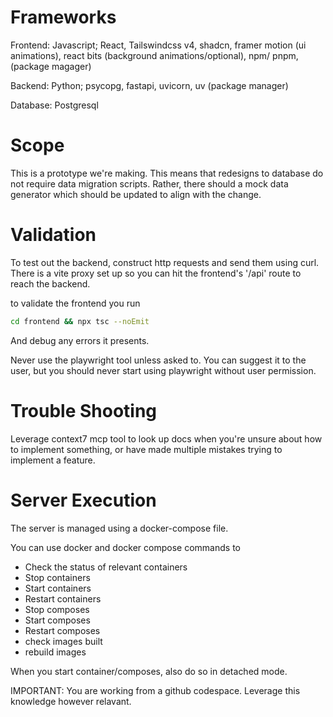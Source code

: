 # Frameworks

Frontend: Javascript; React, Tailswindcss v4, shadcn, framer motion (ui animations), react bits (background animations/optional), npm/ pnpm, (package magager)

Backend: Python; psycopg, fastapi, uvicorn, uv (package manager)

Database: Postgresql

# Scope

This is a prototype we're making. This means that redesigns to database do not require data migration scripts. Rather, there should a mock data generator which should be updated to align with the change.

# Validation

To test out the backend, construct http requests and send them using curl. There is a vite proxy set up so you can hit the frontend's '/api' route to reach the backend.

to validate the frontend you run

```bash
cd frontend && npx tsc --noEmit
```

And debug any errors it presents.

Never use the playwright tool unless asked to. You can suggest it to the user, but you should never start using playwright without user permission.

# Trouble Shooting


Leverage context7 mcp tool to look up docs when you're unsure about how to implement something, or have made multiple mistakes trying to implement a feature.


# Server Execution

The server is managed using a docker-compose file.

You can use docker and docker compose commands to 

- Check the status of relevant containers
- Stop containers
- Start containers
- Restart containers
- Stop composes
- Start composes
- Restart composes
- check images built
- rebuild images

When you start container/composes, also do so in detached mode.




IMPORTANT: You are working from a github codespace. Leverage this knowledge however relavant.